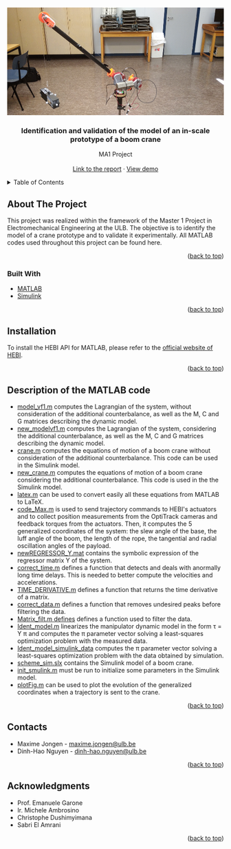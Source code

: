 <div id=top></div>

<!-- PROJECT PICTURE -->
<br />
<div align="center">
  <a href="https://github.com/Dinh-Hao-Nguyen/MA1_Project_Crane">
    <img src="crane_picture2_original.jpg" alt="Logo" height="250">
  </a>
  
<h3 align="center">Identification and validation of the model of an in-scale prototype of a boom crane</h3>
  
  <p align="center">
    MA1 Project
    <br />
    <br />
    <a href="https://github.com/Dinh-Hao-Nguyen/MA1_Project_Crane/blob/main/MA1project_MaximeJongen_Dinh-HaoNguyen.pdf">Link to the report</a>
    ·
    <a href="https://www.youtube.com/shorts/0ZIyQ80FdGc">View demo</a>
  </p>
  
</div>



<!-- TABLE OF CONTENTS -->
<details>
  <summary>Table of Contents</summary>
  <ol>
    <li>
      <a href="#about-the-project">About The Project</a>
      <ul>
        <li><a href="#built-with">Built With</a></li>
      </ul>
    </li>
    <li><a href="#installation">Installation</a></li>
    <li><a href="#description-of-the-matlab-code">Description of the MATLAB code</a></li>
    <li><a href="#contacts">Contacts</a></li>
    <li><a href="#acknowledgments">Acknowledgments</a></li>
  </ol>
</details>



<!-- ABOUT THE PROJECT -->
## About The Project

This project was realized within the framework of the Master 1 Project in Electromechanical Engineering at the ULB. The objective is to identify the model of a crane prototype and to validate it experimentally. All MATLAB codes used throughout this project can be found here.

<p align="right">(<a href="#top">back to top</a>)</p>



### Built With

* [MATLAB](https://nl.mathworks.com/products/matlab.html)
* [Simulink](https://nl.mathworks.com/products/simulink.html)

<p align="right">(<a href="#top">back to top</a>)</p>



<!-- GETTING STARTED -->
## Installation

To install the HEBI API for MATLAB, please refer to the [official website of HEBI](https://docs.hebi.us/tools.html#installation).

<p align="right">(<a href="#top">back to top</a>)</p>



<!-- DESCRIPTION OF THE MATLAB CODE -->
## Description of the MATLAB code

* [model_vf1.m](https://github.com/Dinh-Hao-Nguyen/MA1_Project_Crane/blob/main/MATLAB/model_vf1.m) computes the Lagrangian of the system, without consideration of the additional counterbalance, as well as the M, C and G matrices describing the dynamic model.
* [new_modelvf1.m](https://github.com/Dinh-Hao-Nguyen/MA1_Project_Crane/blob/main/MATLAB/new_modelvf1.m) computes the Lagrangian of the system, considering the additional counterbalance, as well as the M, C and G matrices describing the dynamic model.
* [crane.m](https://github.com/Dinh-Hao-Nguyen/MA1_Project_Crane/blob/main/MATLAB/crane.m) computes the equations of motion of a boom crane without consideration of the additional counterbalance. This code can be used in the Simulink model.
* [new_crane.m](https://github.com/Dinh-Hao-Nguyen/MA1_Project_Crane/blob/main/MATLAB/new_crane.m) computes the equations of motion of a boom crane considering the additional counterbalance. This code is used in the the Simulink model.
* [latex.m](https://github.com/Dinh-Hao-Nguyen/MA1_Project_Crane/blob/main/MATLAB/model_vf1.m) can be used to convert easily all these equations from MATLAB to LaTeX.
* [code_Max.m](https://github.com/Dinh-Hao-Nguyen/MA1_Project_Crane/blob/main/MATLAB/code_Max.m) is used to send trajectory commands to HEBI's actuators and to collect position measurements from the OptiTrack cameras and feedback torques from the actuators. Then, it computes the 5 generalized coordinates of the system: the slew angle of the base, the luff angle of the boom, the length of the rope, the tangential and radial oscillation angles of the payload.
* [newREGRESSOR_Y.mat](https://github.com/Dinh-Hao-Nguyen/MA1_Project_Crane/blob/main/newREGRESSOR_Y.mat) contains the symbolic expression of the regressor matrix Y of the system.
* [correct_time.m](https://github.com/Dinh-Hao-Nguyen/MA1_Project_Crane/blob/main/MATLAB/correct_time.m) defines a function that detects and deals with anormally long time delays. This is needed to better compute the velocities and accelerations.
* [TIME_DERIVATIVE.m](https://github.com/Dinh-Hao-Nguyen/MA1_Project_Crane/blob/main/MATLAB/TIME_DERIVATIVE.m) defines a function that returns the time derivative of a matrix.
* [correct_data.m](https://github.com/Dinh-Hao-Nguyen/MA1_Project_Crane/blob/main/MATLAB/correct_data.m) defines a function that removes undesired peaks before filtering the data.
* [Matrix_filt.m defines](https://github.com/Dinh-Hao-Nguyen/MA1_Project_Crane/blob/main/MATLAB/Matrix_filt.m) defines a function used to filter the data.
* [Ident_model.m](https://github.com/Dinh-Hao-Nguyen/MA1_Project_Crane/blob/main/MATLAB/Ident_model.m) linearizes the manipulator dynamic model in the form τ = Y π and computes the π parameter vector solving a least-squares optimization problem with the measured data.
* [Ident_model_simulink_data](https://github.com/Dinh-Hao-Nguyen/MA1_Project_Crane/blob/main/MATLAB/Ident_model_simulink_data.m) computes the π parameter vector solving a least-squares optimization problem with the data obtained by simulation.
* [scheme_sim.slx](https://github.com/Dinh-Hao-Nguyen/MA1_Project_Crane/blob/main/scheme_sim.slx) contains the Simulink model of a boom crane.
* [init_smulink.m](https://github.com/Dinh-Hao-Nguyen/MA1_Project_Crane/blob/main/MATLAB/init_simulink.m) must be run to initialize some parameters in the Simulink model.
* [plotFig.m](https://github.com/Dinh-Hao-Nguyen/MA1_Project_Crane/blob/main/MATLAB/plotFig.m) can be used to plot the evolution of the generalized coordinates when a trajectory is sent to the crane.

<p align="right">(<a href="#top">back to top</a>)</p>



<!-- CONTACT -->
## Contacts

* Maxime Jongen - maxime.jongen@ulb.be
* Dinh-Hao Nguyen - dinh-hao.nguyen@ulb.be

<p align="right">(<a href="#top">back to top</a>)</p>



<!-- ACKNOWLEDGMENTS -->
## Acknowledgments

* Prof. Emanuele Garone
* Ir. Michele Ambrosino
* Christophe Dushimyimana
* Sabri El Amrani

<p align="right">(<a href="#top">back to top</a>)</p>

